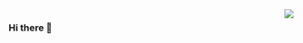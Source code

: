<a href="#">
<img align="right" src="https://github-readme-stats.vercel.app/api?username=madiajijah11&show_icons=true&theme=tokyonight&hide_title=true" />
</a>

### Hi there 👋


<!--
**madiajijah11/madiajijah11** is a ✨ _special_ ✨ repository because its `README.md` (this file) appears on your GitHub profile.

Here are some ideas to get you started:

- 🔭 I’m currently working on ...
- 🌱 I’m currently learning ...
- 👯 I’m looking to collaborate on ...
- 🤔 I’m looking for help with ...
- 💬 Ask me about ...
- 📫 How to reach me: ...
- 😄 Pronouns: ...
- ⚡ Fun fact: ...
-->
